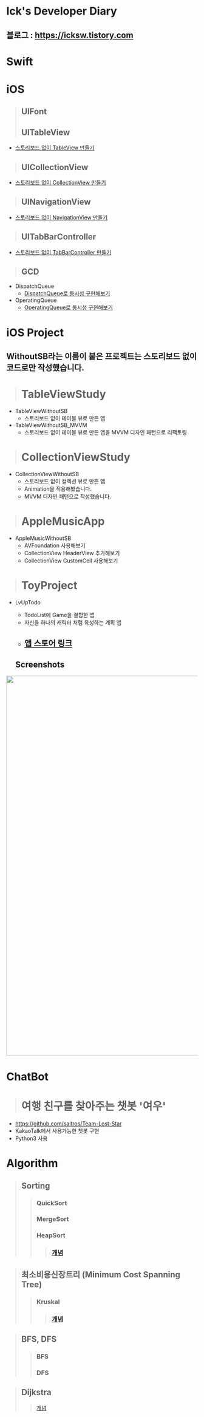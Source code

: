 # Ick's Developer Diary
## 블로그 : https://icksw.tistory.com

# Swift

# iOS
> ## UIFont
> ## UITableView
 - [스토리보드 없이 TableView 만들기](https://icksw.tistory.com/96)
 
> ## UICollectionView
 - [스토리보드 없이 CollectionView 만들기](https://icksw.tistory.com/45?category=877391)

> ## UINavigationView
 - [스토리보드 없이 NavigationView 만들기](https://icksw.tistory.com/48)
 
> ## UITabBarController
 - [스토리보드 없이 TabBarController 만들기](https://icksw.tistory.com/106)
 
> ## GCD
 - DispatchQueue
   - [DispatchQueue로 동시성 구현해보기](https://icksw.tistory.com/99)
 - OperatingQueue
   - [OperatingQueue로 동시성 구현해보기](https://icksw.tistory.com/105)

# iOS Project
## WithoutSB라는 이름이 붙은 프로젝트는 스토리보드 없이 코드로만 작성했습니다.
> # TableViewStudy
 - TableViewWithoutSB
   - 스토리보드 없이 테이블 뷰로 만든 앱
 - TableViewWithoutSB_MVVM
   - 스토리보드 없이 테이블 뷰로 만든 앱을 MVVM 디자인 패턴으로 리팩토링

> # CollectionViewStudy
 - CollectionViewWithoutSB
   - 스토리보드 없이 컬렉션 뷰로 만든 앱
   - Animation을 적용해봤습니다.
   - MVVM 디자인 패턴으로 작성했습니다.

> # AppleMusicApp
 - AppleMusicWithoutSB
   - AVFoundation 사용해보기
   - CollectionView HeaderView 추가해보기
   - CollectionView CustomCell 사용해보기

> # ToyProject
 - LvUpTodo
   - TodoList에 Game을 결합한 앱
   - 자신을 하나의 캐릭터 처럼 육성하는 계획 앱
   - ## [앱 스토어 링크](https://apps.apple.com/kr/app/lvup-todo-레벨을-올리는-todo-list/id1537835629)
   
   Screenshots
   -----------
  <div>
 <img width = "1000" src="https://user-images.githubusercontent.com/43135067/97694374-cd5a1d00-1ae5-11eb-81dd-81d4bf567116.png">
 </div>
 

# ChatBot
> # 여행 친구를 찾아주는 챗봇 '여우'
 - https://github.com/saitros/Team-Lost-Star
  - KakaoTalk에서 사용가능한 챗봇 구현
  - Python3 사용

# Algorithm
> ## Sorting
>> ### QuickSort
>> ### MergeSort
>> ### HeapSort
>>> ### [개념](https://icksw.tistory.com/91?category=885659)

> ## 최소비용신장트리 (Minimum Cost Spanning Tree)
>> ### Kruskal
>>> ### [개념](https://icksw.tistory.com/97?category=885659)

> ## BFS, DFS
>> ### BFS
>> ### DFS

> ## Dijkstra
>> [개념](https://icksw.tistory.com/94?category=885659)

